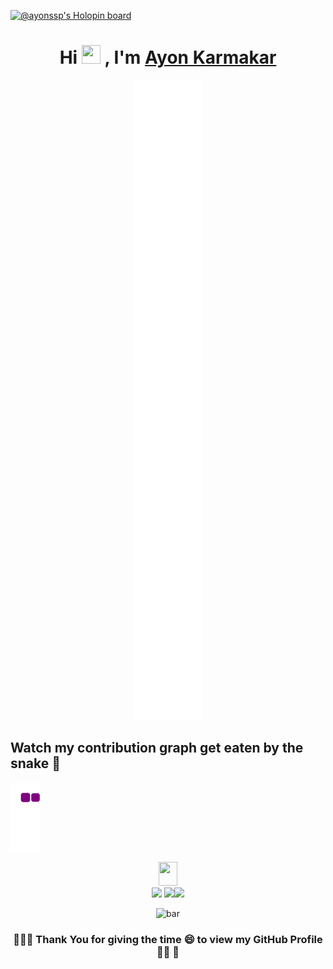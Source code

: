 [![@ayonssp's Holopin board](https://holopin.io/api/user/board?user=ayonssp)](https://holopin.io/@ayonssp)

<h1 align="center">Hi <img src="https://raw.githubusercontent.com/thepranaygupta/thepranaygupta/main/src/wave.gif" width="30px" height="30px"> , I'm <a href='https://linktr.ee/AYON_SSP' target="_blank">Ayon Karmakar</a></h1>

<!-- <h3 align="center">A technocrat who loves to Learn And Develop !</h3> -->

<p align="center">
    <img src="github-metrics.svg" >
</p>

## Watch my contribution graph get eaten by the snake 🐍

![snake gif](https://github.com/Ayon-ssp/Ayon-ssp/blob/output/github-contribution-grid-snake.gif)

<div align="center">

<img src = "https://media2.giphy.com/media/QssGEmpkyEOhBCb7e1/giphy.gif?cid=ecf05e47a0n3gi1bfqntqmob8g9aid1oyj2wr3ds3mg700bl&rid=giphy.gif" width = 30px height="38">
</div>

<div align="center">

<img src="https://media.giphy.com/media/qjqUcgIyRjsl2/giphy.gif" width="65" /> 
<a href="https://visitorbadge.io/status?path=AYON_SSP"><img src="https://api.visitorbadge.io/api/combined?path=AYON_SSP&label=AYON%20(VISITORS)&labelColor=%232ccce4&countColor=%23697689" /></a><img src="https://media.giphy.com/media/qjqUcgIyRjsl2/giphy.gif" width="65" />

![bar](https://spotify-bar.vercel.app/api/now-playing)
### 👩‍🚀🚀 Thank You for giving the time 😄 to view my GitHub  Profile 👩‍🚀 🚀
</div>

